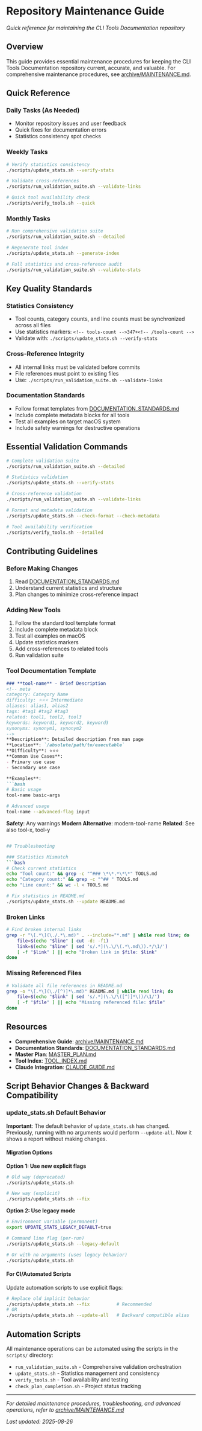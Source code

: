 # Repository Maintenance Guide

*Quick reference for maintaining the CLI Tools Documentation repository*

## Overview

This guide provides essential maintenance procedures for keeping the CLI Tools Documentation repository current, accurate, and valuable. For comprehensive maintenance procedures, see [archive/MAINTENANCE.md](../archive/MAINTENANCE.md).

## Quick Reference

### Daily Tasks (As Needed)
- Monitor repository issues and user feedback
- Quick fixes for documentation errors
- Statistics consistency spot checks

### Weekly Tasks

```bash
# Verify statistics consistency
./scripts/update_stats.sh --verify-stats

# Validate cross-references
./scripts/run_validation_suite.sh --validate-links

# Quick tool availability check
./scripts/verify_tools.sh --quick
```

### Monthly Tasks

```bash
# Run comprehensive validation suite
./scripts/run_validation_suite.sh --detailed

# Regenerate tool index
./scripts/update_stats.sh --generate-index

# Full statistics and cross-reference audit
./scripts/run_validation_suite.sh --validate-stats
```

## Key Quality Standards

### Statistics Consistency
- Tool counts, category counts, and line counts must be synchronized across all files
- Use statistics markers: `<!-- tools-count -->347+<!-- /tools-count -->`
- Validate with: `./scripts/update_stats.sh --verify-stats`

### Cross-Reference Integrity
- All internal links must be validated before commits
- File references must point to existing files
- Use: `./scripts/run_validation_suite.sh --validate-links`

### Documentation Standards
- Follow format templates from [DOCUMENTATION_STANDARDS.md](./DOCUMENTATION_STANDARDS.md)
- Include complete metadata blocks for all tools
- Test all examples on target macOS system
- Include safety warnings for destructive operations

## Essential Validation Commands

```bash
# Complete validation suite
./scripts/run_validation_suite.sh --detailed

# Statistics validation
./scripts/update_stats.sh --verify-stats

# Cross-reference validation  
./scripts/run_validation_suite.sh --validate-links

# Format and metadata validation
./scripts/update_stats.sh --check-format --check-metadata

# Tool availability verification
./scripts/verify_tools.sh --detailed
```

## Contributing Guidelines

### Before Making Changes
1. Read [DOCUMENTATION_STANDARDS.md](./DOCUMENTATION_STANDARDS.md)
2. Understand current statistics and structure
3. Plan changes to minimize cross-reference impact

### Adding New Tools
1. Follow the standard tool template format
2. Include complete metadata block
3. Test all examples on macOS
4. Update statistics markers
5. Add cross-references to related tools
6. Run validation suite

### Tool Documentation Template

```markdown
### **tool-name** - Brief Description
<!-- meta
category: Category Name
difficulty: ⭐⭐⭐ Intermediate
aliases: alias1, alias2
tags: #tag1 #tag2 #tag3
related: tool1, tool2, tool3
keywords: keyword1, keyword2, keyword3
synonyms: synonym1, synonym2
-->
**Description**: Detailed description from man page
**Location**: `/absolute/path/to/executable`
**Difficulty**: ⭐⭐⭐
**Common Use Cases**:
- Primary use case
- Secondary use case

**Examples**:
```bash
# Basic usage
tool-name basic-args

# Advanced usage
tool-name --advanced-flag input
```

**Safety**: Any warnings
**Modern Alternative**: modern-tool-name
**Related**: See also tool-x, tool-y

```bash

## Troubleshooting

### Statistics Mismatch
```bash
# Check current statistics
echo "Tool count:" && grep -c "^### \*\*.*\*\*" TOOLS.md
echo "Category count:" && grep -c "^## " TOOLS.md  
echo "Line count:" && wc -l < TOOLS.md

# Fix statistics in README.md
./scripts/update_stats.sh --update README.md
```

### Broken Links

```bash
# Find broken internal links
grep -r "\[.*\](\./.*\.md)" . --include="*.md" | while read line; do
    file=$(echo "$line" | cut -d: -f1)
    link=$(echo "$line" | sed 's/.*](\.\/\(.*\.md\)).*/\1/')
    [ -f "$link" ] || echo "Broken link in $file: $link"
done
```

### Missing Referenced Files

```bash
# Validate all file references in README.md
grep -o "\[.*\](\./[^)]*\.md)" README.md | while read link; do
    file=$(echo "$link" | sed 's/.*](\.\/\([^)]*\))/\1/')
    [ -f "$file" ] || echo "Missing referenced file: $file"
done
```

## Resources

- **Comprehensive Guide**: [archive/MAINTENANCE.md](../archive/MAINTENANCE.md)
- **Documentation Standards**: [DOCUMENTATION_STANDARDS.md](./DOCUMENTATION_STANDARDS.md)  
- **Master Plan**: [MASTER_PLAN.md](../MASTER_PLAN.md)
- **Tool Index**: [TOOL_INDEX.md](./TOOL_INDEX.md)
- **Claude Integration**: [CLAUDE_GUIDE.md](./CLAUDE_GUIDE.md)

## Script Behavior Changes & Backward Compatibility

### update_stats.sh Default Behavior

**Important**: The default behavior of `update_stats.sh` has changed. Previously, running with no arguments would perform `--update-all`. Now it shows a report without making changes.

#### Migration Options

**Option 1: Use new explicit flags**
```bash
# Old way (deprecated)
./scripts/update_stats.sh

# New way (explicit)
./scripts/update_stats.sh --fix
```

**Option 2: Use legacy mode**
```bash
# Environment variable (permanent)
export UPDATE_STATS_LEGACY_DEFAULT=true

# Command line flag (per-run)
./scripts/update_stats.sh --legacy-default

# Or with no arguments (uses legacy behavior)
./scripts/update_stats.sh
```

#### For CI/Automated Scripts

Update automation scripts to use explicit flags:
```bash
# Replace old implicit behavior
./scripts/update_stats.sh --fix          # Recommended
# OR
./scripts/update_stats.sh --update-all   # Backward compatible alias
```

## Automation Scripts

All maintenance operations can be automated using the scripts in the `scripts/` directory:

- `run_validation_suite.sh` - Comprehensive validation orchestration
- `update_stats.sh` - Statistics management and consistency
- `verify_tools.sh` - Tool availability and testing
- `check_plan_completion.sh` - Project status tracking

---

*For detailed maintenance procedures, troubleshooting, and advanced operations, refer to [archive/MAINTENANCE.md](../archive/MAINTENANCE.md)*

*Last updated: 2025-08-26*
